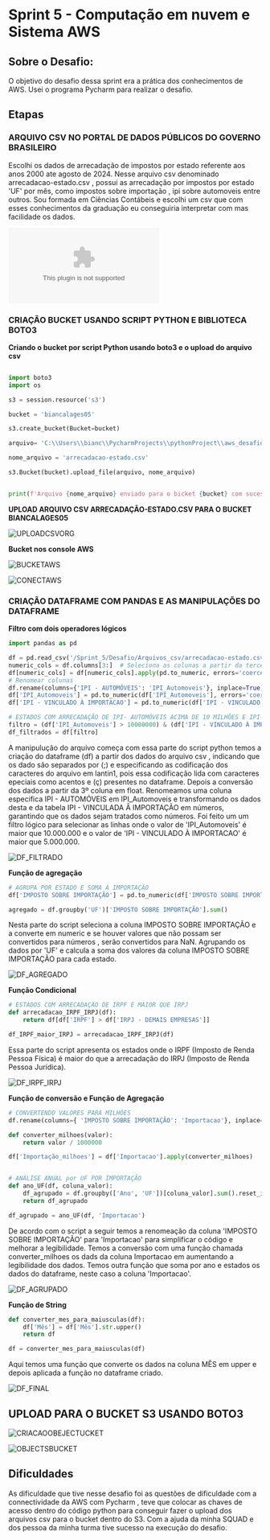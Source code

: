 # **Sprint 5 - Computação em nuvem e Sistema AWS**

## **Sobre o Desafio:**

O objetivo do desafio dessa sprint era a prática dos conhecimentos de AWS. Usei o programa Pycharm para realizar o desafio.

## **Etapas**

### **ARQUIVO CSV NO PORTAL DE DADOS PÚBLICOS DO GOVERNO BRASILEIRO**

Escolhi os dados de arrecadação de impostos por estado referente aos anos 2000 ate agosto de 2024. Nesse arquivo csv denominado arrecadacao-estado.csv , possui as arrecadação por impostos por estado 'UF' por mês, como impostos sobre importação , ipi sobre automoveis entre outros. Sou formada em Ciências Contábeis e escolhi um csv que com esses conhecimentos da graduação eu conseguiria interpretar com mas facilidade os dados.

![arredacacao-estado.csv](../Sprint_5/Desafio/arrecadacao-estado.csv)

### **CRIAÇÃO BUCKET USANDO SCRIPT PYTHON E BIBLIOTECA BOTO3**

**Criando o bucket por script Python usando boto3 e o upload do arquivo csv**

```python

import boto3
import os

s3 = session.resource('s3')

bucket = 'biancalages05'

s3.create_bucket(Bucket=bucket)

arquivo= 'C:\\Users\\bianc\\PycharmProjects\\pythonProject\\aws_desafio\\arrecadacao-estado.csv'

nome_arquivo = 'arrecadacao-estado.csv'

s3.Bucket(bucket).upload_file(arquivo, nome_arquivo)


print(f'Arquivo {nome_arquivo} enviado para o bicket {bucket} com sucesso!')

```

**UPLOAD ARQUIVO CSV ARRECADAÇÃO-ESTADO.CSV PARA O BUCKET BIANCALAGES05**

![UPLOADCSVORG](../Sprint_5/Evidências/Desafio/UPLOADCSVORG.png)

**Bucket nos console AWS**

![BUCKETAWS](../Sprint_5/Evidências/Desafio/BUCKETAWS.png)

![CONECTAWS](../Sprint_5/Evidências/Desafio/CONECTAWS.png)

### **CRIAÇÃO DATAFRAME COM PANDAS E AS MANIPULAÇÕES DO DATAFRAME**

**Filtro com dois operadores lógicos**

```python
import pandas as pd

df = pd.read_csv('/Sprint_5/Desafio/Arquivos_csv/arrecadacao-estado.csv', delimiter=';', encoding='latin1')
numeric_cols = df.columns[3:]  # Seleciona as colunas a partir da terceira
df[numeric_cols] = df[numeric_cols].apply(pd.to_numeric, errors='coerce')
# Renomear colunas
df.rename(columns={'IPI - AUTOMÓVEIS': 'IPI_Automoveis'}, inplace=True)
df['IPI_Automoveis'] = pd.to_numeric(df['IPI_Automoveis'], errors='coerce')
df['IPI - VINCULADO À IMPORTACAO'] = pd.to_numeric(df['IPI - VINCULADO À IMPORTACAO'], errors='coerce')

# ESTADOS COM ARRECADAÇÃO DE IPI- AUTOMÓVEIS ACIMA DE 10 MILHÕES E IPI- VINCULADO À IMPORTAÇÃO ACIMA DE 5 MILHÕES
filtro = (df['IPI_Automoveis'] > 10000000) & (df['IPI - VINCULADO À IMPORTACAO'] > 5000000)
df_filtrados = df[filtro]

```

A manipulução do arquivo começa com essa parte do script python temos a criação do dataframe (df) a partir dos dados do arquivo csv , indicando que os dado são separados por (;) e especificando as codificação dos caracteres do arquivo em lantin1, pois essa codificação lida com caracteres epeciais como acentos e (ç) presentes no dataframe. Depois a conversão dos dados a partir da 3º coluna em float. Renomeamos uma coluna especifica IPI - AUTOMÓVEIS em IPI_Automoveis e transformando os dados desta e da tabela IPI - VINCULADA Â IMPORTAÇÃO em números, garantindo que os dados sejam tratados como números. Foi feito um um filtro lógico para selecionar as linhas onde o valor de 'IPI_Automoveis' é maior que 10.000.000 e o valor de 'IPI - VINCULADO À IMPORTACAO' é maior que 5.000.000.  

![DF_FILTRADO](../Sprint_5/Evidências/Desafio/DF_FILTRADO.png)

**Função de agregação**

```python
# AGRUPA POR ESTADO E SOMA A IMPORTAÇÃO
df['IMPOSTO SOBRE IMPORTAÇÃO'] = pd.to_numeric(df['IMPOSTO SOBRE IMPORTAÇÃO'], errors='coerce')

agregado = df.groupby('UF')['IMPOSTO SOBRE IMPORTAÇÃO'].sum()

```

Nesta parte do script seleciona a coluna IMPOSTO SOBRE IMPORTAÇÃO e a converte em numeric e se houver valores que não possam ser convertidos para números , serão convertidos para NaN. Agrupando os dados por 'UF' e calcula a soma dos valores da coluna IMPOSTO SOBRE IMPORTAÇÃO para cada estado.

![DF_AGREGADO](../Sprint_5/Evidências/Desafio/DF_AGREGADO.png)

**Função Condicional**

```python
# ESTADOS COM ARRECADAÇÃO DE IRPF É MAIOR QUE IRPJ
def arrecadacao_IRPF_IRPJ(df):
    return df[df['IRPF'] > df['IRPJ - DEMAIS EMPRESAS']]

df_IRPF_maior_IRPJ = arrecadacao_IRPF_IRPJ(df)
```

Essa parte do script apresenta os estados onde o IRPF (Imposto de Renda Pessoa Física) é maior do que a arrecadação do IRPJ (Imposto de Renda Pessoa Jurídica).

![DF_IRPF_IRPJ](../Sprint_5/Evidências/Desafio/DF_IRPF_IRPJ.png)

**Função de conversão e Função de Agregação**
```python
# CONVERTENDO VALORES PARA MILHÕES
df.rename(columns={ 'IMPOSTO SOBRE IMPORTAÇÃO': 'Importacao'}, inplace=True)

def converter_milhoes(valor):
    return valor / 1000000

df['Importação_milhoes'] = df['Importacao'].apply(converter_milhoes)


# ANÁLISE ANUAL por UF POR IMPORTAÇÃO
def ano_UF(df, coluna_valor):
    df_agrupado = df.groupby(['Ano', 'UF'])[coluna_valor].sum().reset_index()
    return df_agrupado

df_agrupado = ano_UF(df, 'Importacao')
```

De acordo com o script a seguir temos a renomeação da coluna 'IMPOSTO SOBRE IMPORTAÇÃO' para 'Importacao' para simplificar o código e melhorar a legibilidade. Temos a conversão com uma função chamada converter_milhoes os dads da coluna Importacao em aumentando a legibilidade dos dados. Temos outra função que soma por ano e estados os dados do dataframe, neste caso a coluna 'Importacao'.  

![DF_AGRUPADO](../Sprint_5/Evidências/Desafio/DF_AGRUPADO.png)

**Função de String**

```python
def converter_mes_para_maiusculas(df):
    df['Mês'] = df['Mês'].str.upper()
    return df

df = converter_mes_para_maiusculas(df)
```

Aqui temos uma função que converte os dados na coluna MÊS em upper e depois aplicada a função no dataframe criado.

![DF_FINAL](../Sprint_5/Evidências/Desafio/DF_FINAL.png)

## **UPLOAD PARA O BUCKET S3 USANDO BOTO3**

![CRIACAOOBEJECTUCKET](../Sprint_5/Evidências/Desafio/CRIACAOOBJECTBUCKET.png)

![OBJECTSBUCKET](../Sprint_5/Evidências/Desafio/OBJECTSBUCKET.png)

## **Dificuldades**

As dificuldade que tive nesse desafio foi as questões de dificuldade com a connectividade da AWS com Pycharm , teve que colocar as chaves de acesso dentro do código python para conseguir fazer o upload dos arquivos csv para o bucket dentro do S3. Com a ajuda da minha SQUAD e dos pessoa da minha turma tive sucesso na execução do desafio. 






